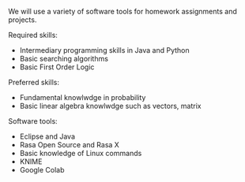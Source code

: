 We will use a variety of software tools for homework assignments and projects.

Required skills:
- Intermediary programming skills in Java and Python
- Basic searching algorithms
- Basic First Order Logic

Preferred skills:
- Fundamental knowlwdge in probability
- Basic linear algebra knowlwdge such as vectors, matrix

Software tools:
- Eclipse and Java
- Rasa Open Source and Rasa X
- Basic knowledge of Linux commands
- KNIME
- Google Colab
